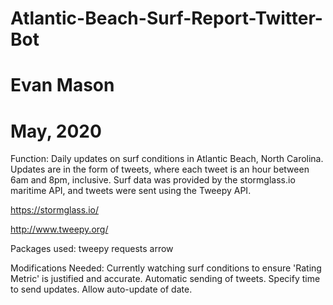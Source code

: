 # Atlantic-Beach-Surf-Report-Twitter-Bot
# Evan Mason
# May, 2020

Function:
Daily updates on surf conditions in Atlantic Beach, North Carolina. Updates are in the form of tweets, where each tweet is an hour between 6am and 8pm, inclusive. Surf data was provided by the stormglass.io maritime API, and tweets were sent using the Tweepy API. 

https://stormglass.io/

http://www.tweepy.org/

Packages used:
tweepy
requests
arrow

Modifications Needed:
Currently watching surf conditions to ensure 'Rating Metric' is justified and accurate.
Automatic sending of tweets.
Specify time to send updates.
Allow auto-update of date.
